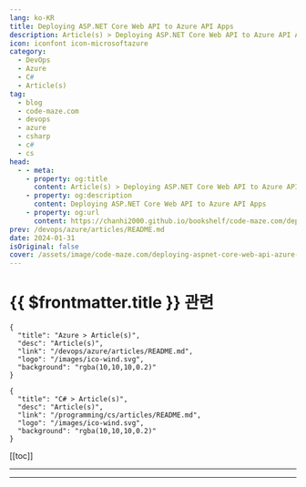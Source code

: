 ```yaml
---
lang: ko-KR
title: Deploying ASP.NET Core Web API to Azure API Apps
description: Article(s) > Deploying ASP.NET Core Web API to Azure API Apps
icon: iconfont icon-microsoftazure
category: 
  - DevOps
  - Azure
  - C#
  - Article(s)
tag: 
  - blog
  - code-maze.com
  - devops
  - azure
  - csharp
  - c#
  - cs
head:  
  - - meta:
    - property: og:title
      content: Article(s) > Deploying ASP.NET Core Web API to Azure API Apps
    - property: og:description
      content: Deploying ASP.NET Core Web API to Azure API Apps
    - property: og:url
      content: https://chanhi2000.github.io/bookshelf/code-maze.com/deploying-aspnet-core-web-api-azure-api-apps.html
prev: /devops/azure/articles/README.md
date: 2024-01-31
isOriginal: false
cover: /assets/image/code-maze.com/deploying-aspnet-core-web-api-azure-api-apps/banner.png
---
```


# {{ $frontmatter.title }} 관련

```component VPCard
{
  "title": "Azure > Article(s)",
  "desc": "Article(s)",
  "link": "/devops/azure/articles/README.md",
  "logo": "/images/ico-wind.svg",
  "background": "rgba(10,10,10,0.2)"
}
```

```component VPCard
{
  "title": "C# > Article(s)",
  "desc": "Article(s)",
  "link": "/programming/cs/articles/README.md",
  "logo": "/images/ico-wind.svg",
  "background": "rgba(10,10,10,0.2)"
}
```

[[toc]]

---

<SiteInfo
  name="Deploying ASP.NET Core Web API to Azure API Apps"
  desc="We can use Azure API Apps to create and deploy RESTful APIs in Azure with Cross-Origin Resource Sharing (CORS) support."
  url="https://code-maze.com/deploying-aspnet-core-web-api-azure-api-apps/"
  logo="/assets/image/code-maze.com/favicon.png"
  preview="/assets/image/code-maze.com/deploying-aspnet-core-web-api-azure-api-apps/banner.png"/>

<!-- TODO: 작성 -->

---

<TagLinks />